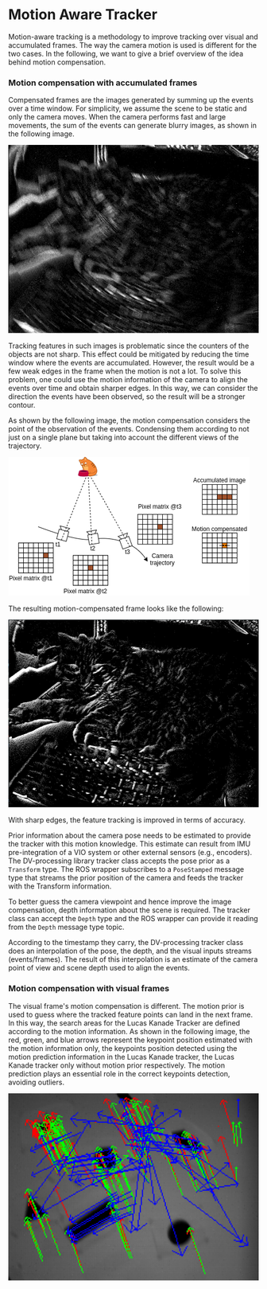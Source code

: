 # Motion Aware Tracker

Motion-aware tracking is a methodology to improve tracking over visual and accumulated frames. The way the camera motion
is used is different for the two cases. In the following, we want to give a brief overview of the idea behind motion
compensation.

### Motion compensation with accumulated frames

Compensated frames are the images generated by summing up the events over a time window. For simplicity, we assume the
scene to be static and only the camera moves. When the camera performs fast and large movements, the sum of the events
can generate blurry images, as shown in the following image.

![Blurry cat image](.media/blurry.png "Figure 1")

Tracking features in such images is problematic since the counters of the objects are not sharp. This effect could be
mitigated by reducing the time window where the events are accumulated. However, the result would be a few weak edges in
the frame when the motion is not a lot. To solve this problem, one could use the motion information of the camera to
align the events over time and obtain sharper edges. In this way, we can consider the direction the events have been
observed, so the result will be a stronger contour.

As shown by the following image, the motion compensation considers the point of the observation of the events.
Condensing them according to not just on a single plane but taking into account the different views of the trajectory.

![Compensation pipeline](.media/comp.png "Figure 2")

The resulting motion-compensated frame looks like the following:

![Compensation pipeline](.media/sharp.png "Figure 3")

With sharp edges, the feature tracking is improved in terms of accuracy.

Prior information about the camera pose needs to be estimated to provide the tracker with this motion knowledge. This
estimate can result from IMU pre-integration of a VIO system or other external sensors (e.g., encoders). The
DV-processing library tracker class accepts the pose prior as a `Transform` type. The ROS wrapper subscribes to
a `PoseStamped` message type that streams the prior position of the camera and feeds the tracker with the Transform
information.

To better guess the camera viewpoint and hence improve the image compensation, depth information about the scene is
required. The tracker class can accept the `Depth` type and the ROS wrapper can provide it reading from the `Depth`
message type topic.

According to the timestamp they carry, the DV-processing tracker class does an interpolation of the pose, the depth, and
the visual inputs streams (events/frames). The result of this interpolation is an estimate of the camera point of view
and scene depth used to align the events.

### Motion compensation with visual frames

The visual frame's motion compensation is different. The motion prior is used to guess where the tracked feature points
can land in the next frame. In this way, the search areas for the Lucas Kanade Tracker are defined according to the
motion information. As shown in the following image, the red, green, and blue arrows represent the keypoint position
estimated with the motion information only, the keypoints position detected using the motion prediction information in
the Lucas Kanade tracker, the Lucas Kanade tracker only without motion prior respectively. The motion prediction plays
an essential role in the correct keypoints detection, avoiding outliers.

![Compensation pipeline](.media/keypoints_prediction.png "Keypoints prediction.")
